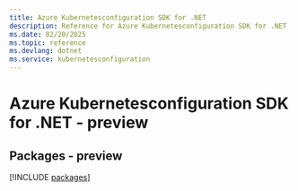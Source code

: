 ```yaml
---
title: Azure Kubernetesconfiguration SDK for .NET
description: Reference for Azure Kubernetesconfiguration SDK for .NET
ms.date: 02/20/2025
ms.topic: reference
ms.devlang: dotnet
ms.service: kubernetesconfiguration
---
```

# Azure Kubernetesconfiguration SDK for .NET - preview
## Packages - preview
[!INCLUDE [packages](kubernetesconfiguration-index.md)]